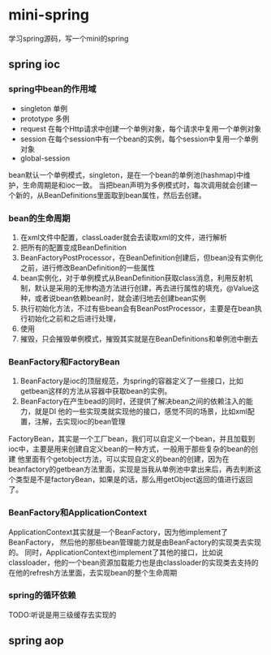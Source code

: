 # mini-spring

学习spring源码，写一个mini的spring

## spring ioc

### spring中bean的作用域
- singleton 单例
- prototype 多例
- request 在每个Http请求中创建一个单例对象，每个请求中复用一个单例对象
- session 在每个session中有一个bean的实例，每个session中复用一个单例对象
- global-session

bean默认一个单例模式，singleton，是在一个bean的单例池(hashmap)中维护，生命周期是和ioc一致。
当把bean声明为多例模式时，每次调用就会创建一个新的，从BeanDefinitions里面取到bean属性，然后去创建。

### bean的生命周期
1. 在xml文件中配置，classLoader就会去读取xml的文件，进行解析
2. 把所有的配置变成BeanDefinition
3. BeanFactoryPostProcessor，在BeanDefinition创建后，但bean没有实例化之前，进行修改BeanDefinition的一些属性
4. bean实例化，对于单例模式从BeanDefinition获取class消息，利用反射机制，默认是采用的无惨构造方法进行创建，再去进行属性的填充，@Value这种，或者说bean依赖bean时，就会递归地去创建bean实例
5. 执行初始化方法，不过有些bean会有BeanPostProcessor，主要是在bean执行初始化之前和之后进行处理，
6. 使用
7. 摧毁，只会摧毁单例模式，摧毁其实就是在BeanDefinitions和单例池中删去


### BeanFactory和FactoryBean
1. BeanFactory是ioc的顶层规范，为spring的容器定义了一些接口，比如getbean这样的方法从容器中获取bean的实例。
2. BeanFactory在产生bead的同时，还提供了解决bean之间的依赖注入的能力，就是DI
他的一些实现类就实现他的接口，感觉不同的场景，比如xml配置，注解，去实现ioc的bean管理

FactoryBean，其实是一个工厂bean，我们可以自定义一个bean，并且加载到ioc中，主要是用来创建自定义bean的一种方式，一般用于那些复杂的bean的创建
他里面有个getobject方法，可以实现自定义的bean的创建，因为在beanfactory的getbean方法里面，实现是当我从单例池中拿出来后，再去判断这个类型是不是factoryBean，如果是的话，那么用getObject返回的值进行返回了。

### BeanFactory和ApplicationContext
ApplicationContext其实就是一个BeanFactory，因为他implement了BeanFactory， 然后他的那些bean管理能力就是由BeanFactory的实现类去实现的。
同时，ApplicationContext也implement了其他的接口，比如说classloader，他的一个bean资源加载能力也是由classloader的实现类去支持的
在他的refresh方法里面，去实现bean的整个生命周期


### spring的循环依赖
TODO:听说是用三级缓存去实现的

## spring aop

